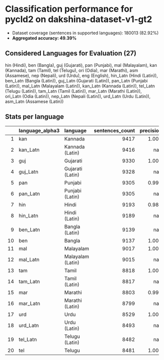 # Classification performance for pycld2 on dakshina-dataset-v1-gt2

- Dataset coverage (sentences in supported languages): 180013 (82.92%)
- **Aggregated accuracy: 49.39%**

<h2 id="supported-languages">Considered Languages for Evaluation (27)</h2>

hin (Hindi), ben (Bangla), guj (Gujarati), pan (Punjabi), mal (Malayalam), kan (Kannada), tam (Tamil), tel (Telugu), ori (Odia), mar (Marathi), asm (Assamese), nep (Nepali), urd (Urdu), eng (English), hin_Latn (Hindi (Latin)), ben_Latn (Bangla (Latin)), guj_Latn (Gujarati (Latin)), pan_Latn (Punjabi (Latin)), mal_Latn (Malayalam (Latin)), kan_Latn (Kannada (Latin)), tel_Latn (Telugu (Latin)), tam_Latn (Tamil (Latin)), mar_Latn (Marathi (Latin)), ori_Latn (Odia (Latin)), nep_Latn (Nepali (Latin)), urd_Latn (Urdu (Latin)), asm_Latn (Assamese (Latin))

<h2 id="metrics-per-language">Stats per language</h2>

|    | language_alpha3   | language          |   sentences_count |   precision |   recall |    f1 |   tp |   fp |     tn |   fn |
|---:|:------------------|:------------------|------------------:|------------:|---------:|------:|-----:|-----:|-------:|-----:|
|  1 | kan               | Kannada           |              9417 |       1.000 |    1.000 | 1.000 | 9417 |    0 | 170596 |    0 |
|  2 | kan_Latn          | Kannada (Latin)   |              9416 |     nan     |    0.000 | 0.000 |    0 |    0 | 170597 | 9416 |
|  3 | guj               | Gujarati          |              9330 |       1.000 |    1.000 | 1.000 | 9330 |    0 | 170683 |    0 |
|  4 | guj_Latn          | Gujarati (Latin)  |              9328 |     nan     |    0.000 | 0.000 |    0 |    0 | 170685 | 9328 |
|  5 | pan               | Punjabi           |              9305 |       0.999 |    1.000 | 0.999 | 9305 |    7 | 170701 |    0 |
|  6 | pan_Latn          | Punjabi (Latin)   |              9305 |     nan     |    0.000 | 0.000 |    0 |    0 | 170708 | 9305 |
|  7 | hin               | Hindi             |              9193 |       0.981 |    0.975 | 0.969 | 8966 |  170 | 170650 |  227 |
|  8 | hin_Latn          | Hindi (Latin)     |              9189 |     nan     |    0.000 | 0.000 |    0 |    0 | 170824 | 9189 |
|  9 | ben_Latn          | Bangla (Latin)    |              9139 |     nan     |    0.000 | 0.000 |    0 |    0 | 170874 | 9139 |
| 10 | ben               | Bangla            |              9137 |       1.000 |    0.979 | 0.989 | 8947 |    1 | 170875 |  190 |
| 11 | mal               | Malayalam         |              9017 |       1.000 |    1.000 | 1.000 | 9017 |    0 | 170996 |    0 |
| 12 | mal_Latn          | Malayalam (Latin) |              9015 |     nan     |    0.000 | 0.000 |    0 |    0 | 170998 | 9015 |
| 13 | tam               | Tamil             |              8818 |       1.000 |    1.000 | 1.000 | 8818 |    3 | 171192 |    0 |
| 14 | tam_Latn          | Tamil (Latin)     |              8817 |     nan     |    0.000 | 0.000 |    0 |    0 | 171196 | 8817 |
| 15 | mar               | Marathi           |              8803 |       0.998 |    0.958 | 0.976 | 8435 |   19 | 171191 |  368 |
| 16 | mar_Latn          | Marathi (Latin)   |              8799 |     nan     |    0.000 | 0.000 |    0 |    0 | 171214 | 8799 |
| 17 | urd               | Urdu              |              8529 |       1.000 |    0.960 | 0.980 | 8189 |    1 | 171483 |  340 |
| 18 | urd_Latn          | Urdu (Latin)      |              8493 |     nan     |    0.000 | 0.000 |    0 |    0 | 171520 | 8493 |
| 19 | tel_Latn          | Telugu (Latin)    |              8482 |     nan     |    0.000 | 0.000 |    0 |    0 | 171531 | 8482 |
| 20 | tel               | Telugu            |              8481 |       1.000 |    1.000 | 1.000 | 8481 |    0 | 171532 |    0 |